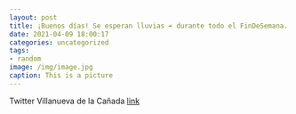 ```yaml
---
layout: post
title: ¡Buenos días! Se esperan lluvias ☔ durante todo el FinDeSemana. No olvides coger el paraguas y tener precaución al volante. Pue...
date: 2021-04-09 18:00:17
categories: uncategorized
tags:
- random
image: /img/image.jpg
caption: This is a picture
---
```

Twitter Villanueva de la Cañada [link](https://twitter.com/AytoVDLCanada/status/1380426460775743488)
